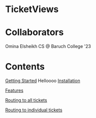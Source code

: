 # TicketViews

# Collaborators
Omina Elsheikh CS @ Baruch College '23 

# Contents
[Getting Started]() 
Helloooo
[Installation]()

[Features]()

[Routing to all tickets]()

[Routing to individual tickets]()


